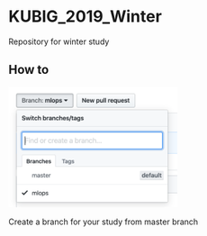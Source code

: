 # KUBIG_2019_Winter
Repository for winter study


## How to

<p align="left">
  <img width=300 src="img1.png">
</p>

Create a branch for your study from master branch
